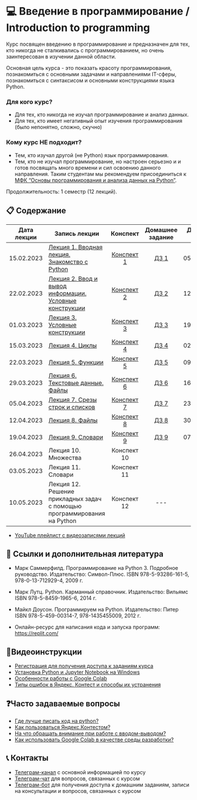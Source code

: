 # 💻 Введение в программирование / Introduction to programming

Курс посвящен введению в программирование и предназначен для тех, кто никогда не сталкивались с программированием, но очень заинтересован в изучении данной области.

Основная цель курса - это показать красоту программирования, познакомиться с основными задачами и направлениями IT-сферы, познакомиться с синтаксисом и основными конструкциями языка Python.

### Для кого курс?

* Для тех, кто никогда не изучал программирование и анализ данных.
* Для тех, кто имеет негативный опыт изучения программирования (было непонятно, сложно, скучно)

### Кому курс НЕ подходит?

* Тем, кто изучал другой (не Python) язык программирования.
* Тем, кто не изучал программирование, но настроен серьезно и и готов посвящать много времени и сил освоению данного направления.
Таким студентам мы рекомендуем присоединиться к [МФК “Основы программирования и анализа данных на Python”](https://teach-in.ru/course/python-programming-and-data-analysis-basics).

Продолжительность: 1 семестр (12 лекций).

## 📋 Содержание

Дата лекции | Запись лекции | Конспект | Домашнее задание | Дедлайн сдачи 
|:----:|----|:----:|:----:|:----:|
|15.02.2023| [Лекция 1. Вводная лекция. Знакомство с Python](https://www.youtube.com/live/8-5AltCJ2-k) | [Конспект 1](https://colab.research.google.com/drive/1UEhcnf3qU6HONbscWxb79DmNcZJ8ooM3) | [ДЗ 1](https://contest.yandex.ru/contest/46539/problems/) | 05.03.2023 |
|22.02.2023| [Лекция 2. Ввод и вывод информации. Условные конструкции](https://youtube.com/live/njuC0Hiuzpg) | [Конспект 2](https://colab.research.google.com/drive/1qkNI-LxHLXVmsp-uc4yvMB8oOuhPWpY5?usp=sharing)| [ДЗ 2](https://contest.yandex.ru/contest/46908/problems/) | 12.03.2023 |
|01.03.2023| [Лекция 3. Условные конструкции](https://youtube.com/live/4wm0Xw_fs1s) | [Конспект 3](https://colab.research.google.com/drive/1V4k2tEWUr9BSdr-2BQnSQpprhKgH1FNk?usp=sharing) | [ДЗ 3](https://contest.yandex.ru/contest/47160/problems/) | 19.03.2023 |
|15.03.2023| [Лекция 4. Циклы](https://www.youtube.com/live/kV5p2712ttM) | [Конспект 4](https://colab.research.google.com/drive/1KtJ2QNC2f7dXgGmFlRl5xMC6HekQj7SL?usp=sharing) | [ДЗ 4](https://contest.yandex.ru/contest/47726/problems/) | 02.04.2023 |
|22.03.2023| [Лекция 5. Функции](https://youtube.com/live/h2KuzerREQE) | [Конспект 5](https://colab.research.google.com/drive/15B6M9dx1QvNOVmAf5NrAmCW6bR2_xsmf?usp=sharing) | [ДЗ 5](https://contest.yandex.ru/contest/47972/problems/) | 09.04.2023 |
|29.03.2023| [Лекция 6.  Текстовые данные. Файлы](https://www.youtube.com/live/E7UGbujLPdQ) | [Конспект 6](https://colab.research.google.com/drive/1v3CnobWyZ-xNIocCGNUjlYIaqHKA612X?usp=sharing) | [ДЗ 6](https://contest.yandex.ru/contest/48312/problems/) | 16.04.2023 |
|05.04.2023| [Лекция 7. Срезы строк и списков](https://youtube.com/live/D0v0Ab-u1_k) | [Конспект 7](https://colab.research.google.com/drive/11Pchb5tJHqwKiphbBIFC8IfYXw_xlO8N?usp=sharing) | [ДЗ 7](https://contest.yandex.ru/contest/48522/problems/) | 23.04.2023 |
|12.04.2023| [Лекция 8. Файлы](https://www.youtube.com/live/SGiWz--mUKY) | [Конспект 8](https://colab.research.google.com/drive/1GrJ-MZFIjshRP-d0m9yCinwVGpZnjzk-?usp=sharing) | [ДЗ 8](https://contest.yandex.ru/contest/48755/problems/) | 30.04.2023 |
|19.04.2023| [Лекция 9. Словари](https://www.youtube.com/live/U19TXpA1i2U) | [Конспект 9](https://colab.research.google.com/drive/17xdP_i2ix-y4fgoPRsdNvnhTZfk52Xx6#scrollTo=x-kVyLZvsP7A) | [ДЗ 9](https://t.me/c/1586432422/199) | 07.05.2023 |
|26.04.2023| Лекция 10. Множества | Конспект 10 |||
|03.05.2023| Лекция 11. Словари | Конспект 11 |||
|10.05.2023| Лекция 12. Решение прикладных задач с помощью программирования на Python | Конспект 12 |---|---|

* [YouTube плейлист с видеозаписями лекций](https://youtube.com/playlist?list=PL2mBTfXHM2qiw2yIP4XC_13Hibe6iPf3N)

## 📝 Ссылки и дополнительная литература

* Марк Саммерфилд. Программирование на Python 3. Подробное руководство. Издательство: Символ-Плюс. ISBN 978-5-93286-161-5, 978-0-13-712929-4, 2009 г.
* Марк Лутц. Python. Карманный справочник. Издательство: Вильямс ISBN 978-5-8459-1965-6, 2014 г.
* Майкл Доусон. Программируем на Python. Издательство: Питер ISBN 978-5-459-00314-7, 978-1435455009, 2012 г.

* Онлайн-ресурс для написания кода и запуска программ: https://replit.com/
    
## 🎥Видеоинструкции

* [Регистрация для получения доступа к заданиям курса](https://youtu.be/R1_Xzr3Eyso )
* [Установка Python и Jupyter Notebook на Windows](https://youtu.be/fVu3OjCfVps)
* [Особенности работы с Google Colab ](https://youtu.be/Fbdisx6XUzw)
* [Типы ошибок в Яндекс. Контест и способы их устранения ](https://youtu.be/y3nRM1Wd_3M)

## ❓Часто задаваемые вопросы

* [Где лучше писать код на python?](./instructions/IDE-review.md)
* [Как пользоваться Яндекс.Контестом?](./instructions/yandex_contest.md)
* [На что обращать внимание при работе с вводом-выводом?](./instructions/input-output.md)
* [Как использовать Google Colab в качестве среды разработки?](./instructions/GoogleColab.md)

## 📞 Контакты
* [Телеграм-канал](https://t.me/+kPHsVuZ7SuI4Mjgy) с основной информацией по курсу
* [Телеграм-чат](https://t.me/+aaisp_HaoIM2OWUy) для вопросов, связанных с курсом
* [Телеграм-бот](https://t.me/msumfk_bot) для получения доступа к домашним заданиям, записи на консультации и вопросов, связанных с курсом
